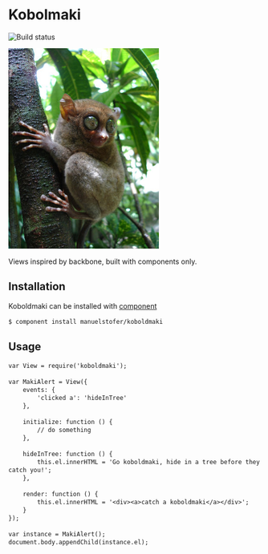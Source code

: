 # Kobolmaki

![Build status](https://api.travis-ci.org/manuelstofer/koboldmaki)

![image](resources/koboldmaki.jpg)

Views inspired by backbone, built with components only.

## Installation

Koboldmaki can be installed with [component](https://github.com/component/component)
```bash
$ component install manuelstofer/koboldmaki
```

## Usage

```
var View = require('koboldmaki');

var MakiAlert = View({
    events: {
        'clicked a': 'hideInTree'
    },

    initialize: function () {
        // do something
    },

    hideInTree: function () {
        this.el.innerHTML = 'Go koboldmaki, hide in a tree before they catch you!';
    },

    render: function () {
        this.el.innerHTML = '<div><a>catch a koboldmaki</a></div>';
    }
});

var instance = MakiAlert();
document.body.appendChild(instance.el);


```